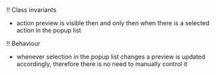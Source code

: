 !! Class invariants

- action preview is visible then and only then when there is a selected action in the popup list

!! Behaviour

- whenever selection in the popup list changes a preview is updated accordingly, therefore there is no need to manually control it